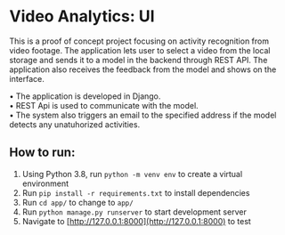 # Video Analytics: UI

This is a proof of concept project focusing on activity recognition from video footage. The application lets user to select a video from the local storage and sends it to a model in the backend through REST API. The application also receives the feedback from the model and shows on the interface.

• The application is developed in Django. <br>
• REST Api is used to communicate with the model. <br>
• The system also triggers an email to the specified address if the model detects any unatuhorized activities.<br>


## How to run:

 1. Using Python 3.8, run `python -m venv env` to create a virtual environment
 2. Run `pip install -r requirements.txt` to install dependencies
 3. Run `cd app/` to change to `app/`
 3. Run `python manage.py runserver` to start development server
 4. Navigate to [http://127.0.0.1:8000](http://127.0.0.1:8000) to test
